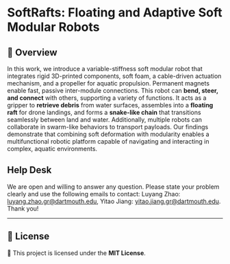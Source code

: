 # **SoftRafts: Floating and Adaptive Soft Modular Robots**

## 🚀 Overview  
In this work, we introduce a variable-stiffness soft modular robot that integrates rigid 3D-printed components, soft foam, a cable-driven actuation mechanism, and a propeller for aquatic propulsion. Permanent magnets enable fast, passive inter-module connections. This robot can **bend, steer, and connect** with others, supporting a variety of functions. It acts as a gripper to **retrieve debris** from water surfaces, assembles into a **floating raft** for drone landings, and forms a **snake-like chain** that transitions seamlessly between land and water. Additionally, multiple robots can collaborate in swarm-like behaviors to transport payloads. Our findings demonstrate that combining soft deformation with modularity enables a multifunctional robotic platform capable of navigating and interacting in complex, aquatic environments.


## Help Desk

We are open and willing to answer any question. Please state your problem clearly and use the following emails to contact: Luyang Zhao: <luyang.zhao.gr@dartmouth.edu>, Yitao Jiang: <yitao.jiang.gr@dartmouth.edu>. Thank you!

---

## 📝 License  
📜 This project is licensed under the **MIT License**. 